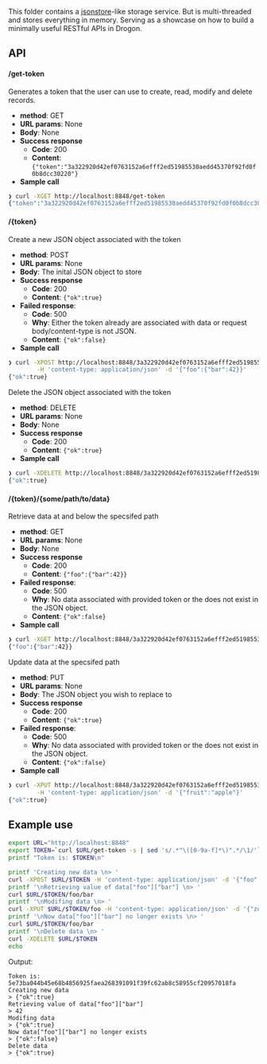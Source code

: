 This folder contains a [jsonstore](https://github.com/bluzi/jsonstore)-like storage service. But is multi-threaded and stores everything in memory. Serving as a showcase on how to build a minimally useful RESTful APIs in Drogon.

## API

#### /get-token
Generates a token that the user can use to create, read, modify and delete records.

* **method**: GET
* **URL params**: None
* **Body**: None
* **Success response**
  * **Code**: 200
  * **Content**: `{"token":"3a322920d42ef0763152a6efff2ed51985530aedd45370f92fd0f0b8dcc30220"}`
* **Sample call**

```bash
❯ curl -XGET http://localhost:8848/get-token
{"token":"3a322920d42ef0763152a6efff2ed51985530aedd45370f92fd0f0b8dcc30220"}
```

#### /{token}

Create a new JSON object associated with the token

* **method**: POST
* **URL params**: None
* **Body**: The inital JSON object to store
* **Success response**
  * **Code**: 200
  * **Content**: `{"ok":true}`
* **Failed response**:
  * **Code**: 500
  * **Why**: Either the token already are associated with data or request body/content-type is not JSON.
  * **Content**: `{"ok":false}`
* **Sample call**

```bash
❯ curl -XPOST http://localhost:8848/3a322920d42ef0763152a6efff2ed51985530aedd45370f92fd0f0b8dcc30220 \
        -H 'content-type: application/json' -d '{"foo":{"bar":42}}'
{"ok":true}
```

Delete the JSON object associated with the token

* **method**: DELETE
* **URL params**: None
* **Body**: None
* **Success response**
  * **Code**: 200
  * **Content**: `{"ok":true}`
* **Sample call**

```bash
❯ curl -XDELETE http://localhost:8848/3a322920d42ef0763152a6efff2ed51985530aedd45370f92fd0f0b8dcc30220
{"ok":true}
```

#### /{token}/{some/path/to/data}

Retrieve data at and below the specsifed path
* **method**: GET
* **URL params**: None
* **Body**: None
* **Success response**
  * **Code**: 200
  * **Content**: `{"foo":{"bar":42}}`
* **Failed response**:
  * **Code**: 500
  * **Why**: No data associated with provided token or the does not exist in the JSON object.
  * **Content**: `{"ok":false}`
* **Sample call**

```bash
❯ curl -XGET http://localhost:8848/3a322920d42ef0763152a6efff2ed51985530aedd45370f92fd0f0b8dcc30220/
{"foo":{"bar":42}}
```

Update data at the specsifed path
* **method**: PUT
* **URL params**: None
* **Body**: The JSON object you wish to replace to
* **Success response**
  * **Code**: 200
  * **Content**: `{"ok":true}`
* **Failed response**:
  * **Code**: 500
  * **Why**: No data associated with provided token or the does not exist in the JSON object.
  * **Content**: `{"ok":false}`
* **Sample call**

```bash
❯ curl -XPUT http://localhost:8848/3a322920d42ef0763152a6efff2ed51985530aedd45370f92fd0f0b8dcc30220/foo \
        -H 'content-type: application/json' -d '{"fruit":"apple"}'
{"ok":true}
```

## Example use

```bash
export URL="http://localhost:8848"
export TOKEN=`curl $URL/get-token -s | sed 's/.*"\([0-9a-f]*\)".*/\1/'`
printf "Token is: $TOKEN\n" 

printf 'Creating new data \n> '
curl -XPOST $URL/$TOKEN -H 'content-type: application/json' -d '{"foo":{"bar":42}}'
printf '\nRetrieving value of data["foo"]["bar"] \n> '
curl $URL/$TOKEN/foo/bar
printf '\nModifing data \n> '
curl -XPUT $URL/$TOKEN/foo -H 'content-type: application/json' -d '{"zoo":"zebra"}'
printf '\nNow data["foo"]["bar"] no longer exists \n> '
curl $URL/$TOKEN/foo/bar
printf '\nDelete data \n> '
curl -XDELETE $URL/$TOKEN
echo
```

Output:
```
Token is: 5e73ba044b45e68b4856925faea268391091f39fc62ab8c58955cf20957018fa
Creating new data 
> {"ok":true}
Retrieving value of data["foo"]["bar"] 
> 42
Modifing data 
> {"ok":true}
Now data["foo"]["bar"] no longer exists 
> {"ok":false}
Delete data 
> {"ok":true}
```